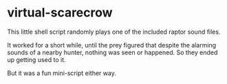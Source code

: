 # virtual-scarecrow
This little shell script randomly plays one of the included raptor sound files.

It worked for a short while, until the prey figured that despite the alarming sounds of a nearby hunter, nothing was seen or happened.
So they ended up getting used to it.

But it was a fun mini-script either way.
